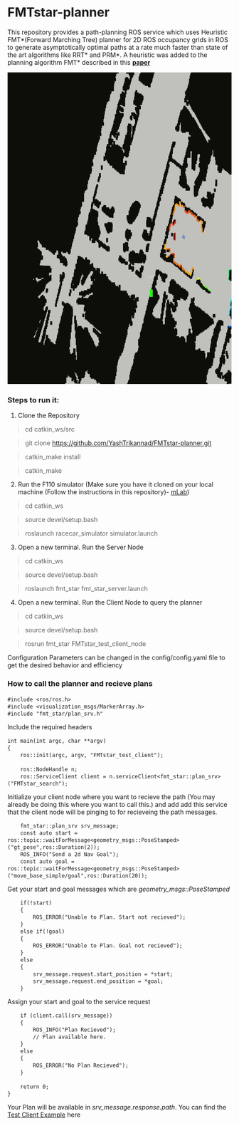 # FMTstar-planner

This repository provides a path-planning ROS service which uses Heuristic FMT*(Forward Marching Tree) planner for 2D ROS occupancy grids in ROS to generate asymptotically optimal paths at a rate much faster than state of the art algorithms like RRT* and PRM*. A heuristic was added to the planning algorithm FMT* described in this [**paper**](https://arxiv.org/pdf/1306.3532.pdf)

<p align="center"><img src="fmtstar.gif" width="700" height="700">
</p>
 

### Steps to run it:
1. Clone the Repository

> cd catkin_ws/src 

> git clone https://github.com/YashTrikannad/FMTstar-planner.git 

> catkin_make install

> catkin_make

2. Run the F110 simulator (Make sure you have it cloned on your local machine (Follow the instructions in this repository)- [mLab](https://github.com/mlab-upenn/f110-fall2019-skeletons)) 

> cd catkin_ws

> source devel/setup.bash

> roslaunch racecar_simulator simulator.launch

3. Open a new terminal. Run the Server Node

> cd catkin_ws

> source devel/setup.bash

> roslaunch fmt_star fmt_star_server.launch

4. Open a new terminal. Run the Client Node to query the planner

> cd catkin_ws

> source devel/setup.bash

> rosrun fmt_star FMTstar_test_client_node


Configuration Parameters can be changed in the config/config.yaml file to get the desired behavior and efficiency

### How to call the planner and recieve plans

```
#include <ros/ros.h>
#include <visualization_msgs/MarkerArray.h>
#include "fmt_star/plan_srv.h"
```

Include the required headers

```
int main(int argc, char **argv)
{
    ros::init(argc, argv, "FMTstar_test_client");

    ros::NodeHandle n;
    ros::ServiceClient client = n.serviceClient<fmt_star::plan_srv>("FMTstar_search");
```

Initialize your client node where you want to recieve the path (You may already be doing this where you want to call this.) and add add this service that the client node will be pinging to for recieveing the path messages.

```
    fmt_star::plan_srv srv_message;
    const auto start = ros::topic::waitForMessage<geometry_msgs::PoseStamped>("gt_pose",ros::Duration(2));
    ROS_INFO("Send a 2d Nav Goal");
    const auto goal = ros::topic::waitForMessage<geometry_msgs::PoseStamped>("move_base_simple/goal",ros::Duration(20));
```

Get your start and goal messages which are *geometry_msgs::PoseStamped*

```
    if(!start)
    {
        ROS_ERROR("Unable to Plan. Start not recieved");
    }
    else if(!goal)
    {
        ROS_ERROR("Unable to Plan. Goal not recieved");
    }
    else
    {
        srv_message.request.start_position = *start;
        srv_message.request.end_position = *goal;
    } 
```

Assign your start and goal to the service request

```
    if (client.call(srv_message))
    {
        ROS_INFO("Plan Recieved");
        // Plan available here.
    }
    else
    {
        ROS_ERROR("No Plan Recieved");
    }

    return 0;
}

```

Your Plan will be available in *srv_message.response.path*. You can find the [Test Client Example](https://github.com/YashTrikannad/FMTstar-planner/blob/master/testing/FMTstar_test_client_node.cpp) here

